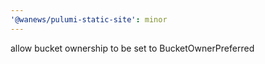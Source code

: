 ```yaml
---
'@wanews/pulumi-static-site': minor
---
```


allow bucket ownership to be set to BucketOwnerPreferred
